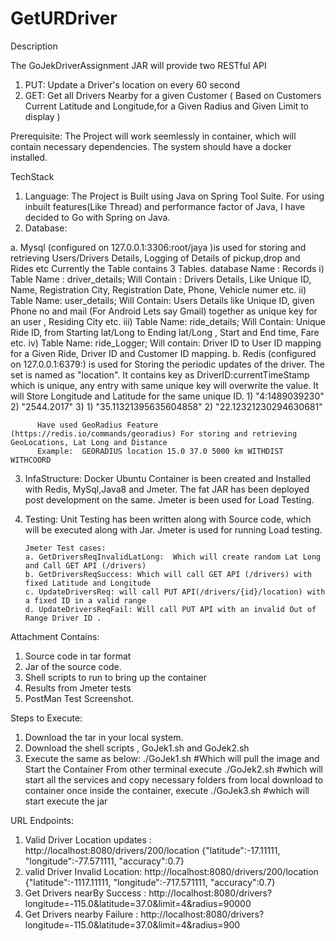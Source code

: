 # GetURDriver

Description
  
  The GoJekDriverAssignment JAR will provide two RESTful API
  1. PUT: Update a Driver's location on every 60 second
  2. GET: Get all Drivers Nearby for a given Customer ( Based on Customers Current Latitude and Longitude,for a Given Radius and Given Limit to display )
  
Prerequisite:
The Project will work seemlessly in container, which will contain necessary dependencies. The system should have a docker installed.

TechStack

1. Language: The Project is Built using Java on Spring Tool Suite. For using inbuilt features(Like Thread) and performance factor    of Java, I have decided to Go with Spring on Java. 
2. Database: 

 a. Mysql (configured on 127.0.0.1:3306:root/jaya )is used for storing and retrieving Users/Drivers Details, Logging of Details of pickup,drop and Rides etc
          Currently the Table contains 3 Tables. 
          database Name : Records 
          i) Table Name : driver_details;
             Will Contain : Drivers Details, Like Unique ID, Name, Registration City, Registration Date, Phone, Vehicle numer etc.
          ii) Table Name: user_details;
             Will Contain: Users Details like Unique ID, given Phone no and mail (For Android Lets say Gmail) together as unique key for an user , Residing  City  etc.
          iii) Table Name: ride_details;
              Will Contain: Unique Ride ID, from Starting lat/Long to Ending lat/Long , Start and End time, Fare etc.
          iv) Table Name: ride_Logger;
              Will contain: Driver ID to User ID mapping for a Given Ride, Driver ID and Customer ID mapping.
       b. Redis (configured on 127.0.0.1:6379:<No Password>) is used for Storing the periodic updates of the driver.
              The set is named as "location". It contains key as DriverID:currentTimeStamp which is unique, any entry with same unique key will overwrite the value. It will Store Longitude and Latitude for the same unique ID.
          1) "4:1489039230"
          2) "2544.2017"
          3) 1) "35.11321395635604858"
             2) "22.12321230294630681"
             
          Have used GeoRadius Feature (https://redis.io/commands/georadius) For storing and retrieving GeoLocations, Lat Long and Distance 
          Example:  GEORADIUS location 15.0 37.0 5000 km WITHDIST WITHCOORD
3. InfaStructure: 
       Docker Ubuntu Container is been created and Installed with Redis, MySql,Java8 and Jmeter.
       The fat JAR has been deployed post development on the same.
       Jmeter is been used for Load Testing.
       
4. Testing:
       Unit Testing has been written along with Source code, which will be executed along with Jar.
       Jmeter is used for running Load testing.
       
       Jmeter Test cases: 
       a. GetDriversReqInvalidLatLong:  Which will create random Lat Long and Call GET API (/drivers)
       b. GetDriversReqSuccess: Which will call GET API (/drivers) with fixed Latitude and Longitude
       c. UpdateDriversReq: will call PUT API(/drivers/{id}/location) with a fixed ID in a valid range
       d. UpdateDriversReqFail: Will call PUT API with an invalid Out of Range Driver ID .
       
Attachment Contains:
  1. Source code in tar format
  2. Jar of the source code.
  3. Shell scripts to run to bring up the container
  4. Results from Jmeter tests
  5. PostMan Test Screenshot.


Steps to Execute:

1. Download the tar in your local system.
2. Download the shell scripts , GoJek1.sh and GoJek2.sh
3. Execute the same as below:
  ./GoJek1.sh  #Which will pull the image and Start the Container
  From other terminal execute
  ./GoJek2.sh  #which will start all the services and copy necessary folders from local download to container
   once inside the container,
   execute
   ./GoJek3.sh  #which will start execute the jar

URL Endpoints:
1. Valid Driver Location updates : http://localhost:8080/drivers/200/location {"latitude":-17.11111, "longitude":-77.571111, "accuracy":0.7}
2. valid Driver Invalid Location: http://localhost:8080/drivers/200/location {"latitude":-1117.11111, "longitude":-717.571111, "accuracy":0.7} 
3. Get Drivers nearBy Success :   http://localhost:8080/drivers?longitude=-115.0&latitude=37.0&limit=4&radius=90000
4. Get Drivers nearby Failure :  http://localhost:8080/drivers?longitude=-115.0&latitude=37.0&limit=4&radius=900
  
